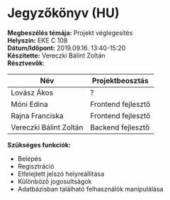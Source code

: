 # Jegyzőkönyv (HU)
**Megbeszélés témája:** Projekt véglegesítés  
**Helyszín:** EKE C 108  
**Dátum/Időpont:** 2019.09.16. 13:40-15:20  
**Készítette:** Vereczki Bálint Zoltán  
**Résztvevők**:  

| Név                    |  Projektbeosztás    |
|------------------------|---------------------|
| Lovász Ákos            |  ?                  |
| Móni Edina             | Frontend fejlesztő  |
| Rajna Franciska        |  Frontend fejlesztő |
| Vereczki Bálint Zoltán |  Backend fejlesztő  |

**Szükséges funkciók:**  
* Belépés
* Regisztráció
* Elfelejtett jelszó helyreállítása
* Különböző jogosultságok
* Adatbázisban található felhasználók manipulálása